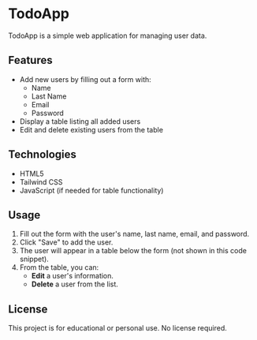 # TodoApp

TodoApp is a simple web application for managing user data.

## Features

- Add new users by filling out a form with:
  - Name
  - Last Name
  - Email
  - Password
- Display a table listing all added users
- Edit and delete existing users from the table

## Technologies

- HTML5
- Tailwind CSS
- JavaScript (if needed for table functionality)

## Usage

1. Fill out the form with the user's name, last name, email, and password.
2. Click "Save" to add the user.
3. The user will appear in a table below the form (not shown in this code snippet).
4. From the table, you can:
   - **Edit** a user's information.
   - **Delete** a user from the list.

## License

This project is for educational or personal use. No license required.